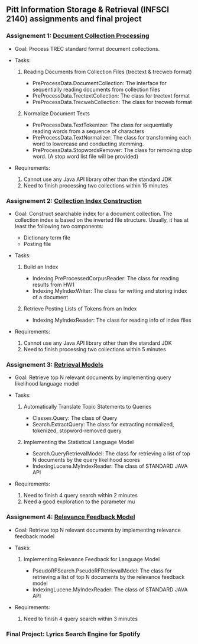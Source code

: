 ## Pitt Information Storage & Retrieval (INFSCI 2140) assignments and final project

### Assignement 1: [Document Collection Processing](https://github.com/elleech/java_pitt/tree/master/INFSCI2140/HW_INFSCI2140_1_src)

- Goal: Process TREC standard format document collections.

- Tasks:

  1. Reading Documents from Collection Files (trectext & trecweb format)

     - PreProcessData.DocumentCollection: The interface for sequentially reading documents from collection files
     - PreProcessData.TrectextCollection: The class for trectext format
     - PreProcessData.TrecwebCollection: The class for trecweb format

  2. Normalize Document Texts

     - PreProcessData.TextTokenizer: The class for sequentially reading words from a sequence of characters
     - PreProcessData.TextNormalizer: The class for transforming each word to lowercase and conducting stemming.
     - PreProcessData.StopwordsRemover: The class for removing stop word. (A stop word list file will be provided)

- Requirements:

  1. Cannot use any Java API library other than the standard JDK
  2. Need to finish processing two collections within 15 minutes

### Assignement 2: [Collection Index Construction](https://github.com/elleech/java_pitt/tree/master/INFSCI2140/HW_INFSCI2140_2_src)

- Goal: Construct searchable index for a document collection. The collection index is based on the inverted file structure. Usually, it has at least the following two components:

  - Dictionary term file
  - Posting file

- Tasks:

  1. Build an Index

     - Indexing.PreProcessedCorpusReader: The class for reading results from HW1
     - Indexing.MyIndexWriter: The class for writing and storing index of a document

  2. Retrieve Posting Lists of Tokens from an Index

     - Indexing.MyIndexReader: The class for reading info of index files

- Requirements:

  1. Cannot use any Java API library other than the standard JDK
  2. Need to finish processing two collections within 5 minutes

### Assignement 3: [Retrieval Models](https://github.com/elleech/java_pitt/tree/master/INFSCI2140/HW_INFSCI2140_3_src)

- Goal: Retrieve top N relevant documents by implementing query likelihood language model

- Tasks:

  1. Automatically Translate Topic Statements to Queries

     - Classes.Query: The class of Query
     - Search.ExtractQuery: The class for extracting normalized, tokenized, stopword-removed query

  2. Implementing the Statistical Language Model

     - Search.QueryRetrievalModel: The class for retrieving a list of top N documents by the query likelihood scores
     - IndexingLucene.MyIndexReader: The class of STANDARD JAVA API

- Requirements:

  1. Need to finish 4 query search within 2 minutes
  2. Need a good exploration to the parameter mu

### Assignement 4: [Relevance Feedback Model](https://github.com/elleech/java_pitt/tree/master/INFSCI2140/HW_INFSCI2140_4_src)

- Goal: Retrieve top N relevant documents by implementing relevance feedback model

- Tasks:

  1. Implementing Relevance Feedback for Language Model

     - PseudoRFSearch.PseudoRFRetrievalModel: The class for retrieving a list of top N documents by the relevance feedback model
     - IndexingLucene.MyIndexReader: The class of STANDARD JAVA API

- Requirements:

  1. Need to finish 4 query search within 3 minutes

### Final Project: Lyrics Search Engine for Spotify
